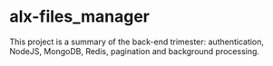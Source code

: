 # alx-files_manager
This project is a summary of the back-end trimester: authentication, NodeJS, MongoDB, Redis, pagination and background processing.
